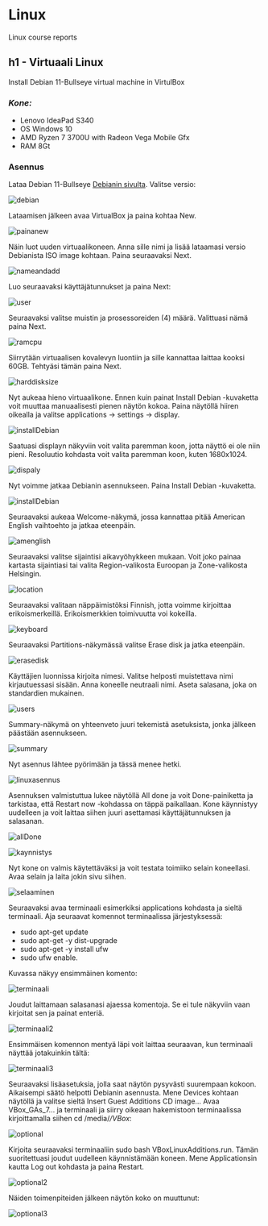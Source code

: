 # Linux
Linux course reports

## h1 - Virtuaali Linux

Install Debian 11-Bullseye virtual machine in VirtulBox

### *Kone:*
- Lenovo IdeaPad S340
- OS Windows 10
- AMD Ryzen 7 3700U with Radeon Vega Mobile Gfx 
- RAM 8Gt

### Asennus

Lataa Debian 11-Bullseye [Debianin sivulta](https://cdimage.debian.org/images/unofficial/non-free/images-including-firmware/current-live/amd64/iso-hybrid/).
Valitse versio:

![debian](https://user-images.githubusercontent.com/112398757/213287022-89a2cc06-e1dd-49c0-a770-be7ca019ebac.JPG)


Lataamisen jälkeen avaa VirtualBox ja paina kohtaa New.

![painanew](https://user-images.githubusercontent.com/112398757/213287365-b0901ffd-029b-460b-a28e-b1bb58dec628.JPG)


Näin luot uuden virtuaalikoneen. Anna sille nimi ja lisää lataamasi versio Debianista ISO image kohtaan. Paina seuraavaksi Next.

![nameandadd](https://user-images.githubusercontent.com/112398757/213287715-0bee0c9e-cee9-4278-af9b-d655fe9104a9.JPG)


Luo seuraavaksi käyttäjätunnukset ja paina Next:

![user](https://user-images.githubusercontent.com/112398757/213288693-aadcebc0-e67c-40ea-bf1c-4feb57e805c0.JPG)


Seuraavaksi valitse muistin ja prosessoreiden (4) määrä. Valittuasi nämä paina Next.

![ramcpu](https://user-images.githubusercontent.com/112398757/213289090-e76eeb04-551a-4eec-954c-16261d01bcc1.JPG)


Siirrytään virtuaalisen kovalevyn luontiin ja sille kannattaa laittaa kooksi 60GB. Tehtyäsi tämän paina Next.

![harddisksize](https://user-images.githubusercontent.com/112398757/213289426-6f77d654-3a42-4907-991b-8fa3e02d1b3e.JPG)


Nyt aukeaa hieno virtuaalikone. Ennen kuin painat Install Debian -kuvaketta voit muuttaa manuaalisesti pienen näytön kokoa. Paina näytöllä hiiren oikealla ja valitse applications -> settings -> display.

![installDebian](https://user-images.githubusercontent.com/112398757/213289882-1765a9a5-2950-4c84-bfda-acf1f0d9a50e.JPG)


Saatuasi displayn näkyviin voit valita paremman koon, jotta näyttö ei ole niin pieni. Resoluutio kohdasta voit valita paremman koon, kuten 1680x1024.

![dispaly](https://user-images.githubusercontent.com/112398757/213290186-a9638b5d-2651-4f4f-8f74-a65b1cdc1b6d.JPG)


Nyt voimme jatkaa Debianin asennukseen. Paina Install Debian -kuvaketta.

![installDebian](https://user-images.githubusercontent.com/112398757/213290409-b4f43c05-3c0e-4ed2-8df9-16f0a66e41e9.JPG)


Seuraavaksi aukeaa Welcome-näkymä, jossa kannattaa pitää American English vaihtoehto ja jatkaa eteenpäin.

![amenglish](https://user-images.githubusercontent.com/112398757/213290671-910542bd-83bf-428e-b1a4-17280ea45e28.JPG)


Seuraavaksi valitse sijaintisi aikavyöhykkeen mukaan. Voit joko painaa kartasta sijaintiasi tai valita Region-valikosta Euroopan ja Zone-valikosta Helsingin.

![location](https://user-images.githubusercontent.com/112398757/213290948-f5b8a461-58f1-4a4a-8eda-a80cc4454a62.JPG)


Seuraavaksi valitaan näppäimistöksi Finnish, jotta voimme kirjoittaa erikoismerkeillä. Erikoismerkkien toimivuutta voi kokeilla.

![keyboard](https://user-images.githubusercontent.com/112398757/213291201-94521e3f-0bd6-4591-9aa7-4e26b420459c.JPG)


Seuraavaksi Partitions-näkymässä valitse Erase disk ja jatka eteenpäin.

![erasedisk](https://user-images.githubusercontent.com/112398757/213291831-b2b32200-68d2-4d02-acb1-f950d25971d1.JPG)


Käyttäjien luonnissa kirjoita nimesi. Valitse helposti muistettava nimi kirjautuessasi sisään. Anna koneelle neutraali nimi. Aseta salasana, joka on standardien mukainen.

![users](https://user-images.githubusercontent.com/112398757/213292193-cb45bb82-d794-4bd0-9a42-158ad3b2721a.JPG)


Summary-näkymä on yhteenveto juuri tekemistä asetuksista, jonka jälkeen päästään asennukseen.

![summary](https://user-images.githubusercontent.com/112398757/213292393-6dea2691-a700-4283-850f-04576423f3ff.JPG)

Nyt asennus lähtee pyörimään ja tässä menee hetki.

![linuxasennus](https://user-images.githubusercontent.com/112398757/213292663-3d587f46-65de-45dc-b9de-26c0cc44646d.JPG)

Asennuksen valmistuttua lukee näytöllä All done ja voit Done-painiketta ja tarkistaa, että Restart now -kohdassa on täppä paikallaan. Kone käynnistyy uudelleen ja voit laittaa siihen juuri asettamasi käyttäjätunnuksen ja salasanan.

![allDone](https://user-images.githubusercontent.com/112398757/213293611-4b62df20-61d2-4edb-b40b-390d3ab00eb3.JPG)


![kaynnistys](https://user-images.githubusercontent.com/112398757/213293641-997681df-1e59-4d5e-b40e-721821491295.JPG)


Nyt kone on valmis käytettäväksi ja voit testata toimiiko selain koneellasi. Avaa selain ja laita jokin sivu siihen.

![selaaminen](https://user-images.githubusercontent.com/112398757/213293858-a633a449-4174-4aa1-afcb-669e6033a8a8.JPG)


Seuraavaksi avaa terminaali esimerkiksi applications kohdasta ja sieltä terminaali. Aja seuraavat komennot terminaalissa järjestyksessä:
- sudo apt-get update
- sudo apt-get -y dist-upgrade
- sudo apt-get -y install ufw
- sudo ufw enable.

Kuvassa näkyy ensimmäinen komento:

![terminaali](https://user-images.githubusercontent.com/112398757/213294038-400b9a35-2d4d-4960-9d5f-7013aeb4aa91.JPG)


Joudut laittamaan salasanasi ajaessa komentoja. Se ei tule näkyviin vaan kirjoitat sen ja painat enteriä.

![terminaali2](https://user-images.githubusercontent.com/112398757/213294719-5fba68d5-5a33-4e07-bea6-67d461f7f936.JPG)


Ensimmäisen komennon mentyä läpi voit laittaa seuraavan, kun terminaali näyttää jotakuinkin tältä:

![terminaali3](https://user-images.githubusercontent.com/112398757/213294900-669b3c94-8840-4c9c-a643-8e6ac4110d1e.JPG)


Seuraavaksi lisäasetuksia, jolla saat näytön pysyvästi suurempaan kokoon. Aikaisempi säätö helpotti Debianin asennusta. Mene Devices kohtaan näytöllä ja valitse sieltä Insert Guest Additions CD image...
Avaa VBox_GAs_7... ja terminaali ja siirry oikeaan hakemistoon terminaalissa kirjoittamalla siihen cd /media/*/VBox*:

![optional](https://user-images.githubusercontent.com/112398757/213295759-a54d3f44-61fb-4e84-83eb-e00f07a180ee.JPG)


Kirjoita seuraavaksi terminaaliin sudo bash VBoxLinuxAdditions.run. Tämän suoritettuasi joudut uudelleen käynnistämään koneen. Mene Applicationsin kautta Log out kohdasta ja paina Restart.

![optional2](https://user-images.githubusercontent.com/112398757/213296451-b280962e-fdf6-4922-bf9f-ef22a13e281d.JPG)


Näiden toimenpiteiden jälkeen näytön koko on muuttunut:

![optional3](https://user-images.githubusercontent.com/112398757/213296547-6dd43ec7-560e-46d7-a9d0-9e0895e41255.JPG)

